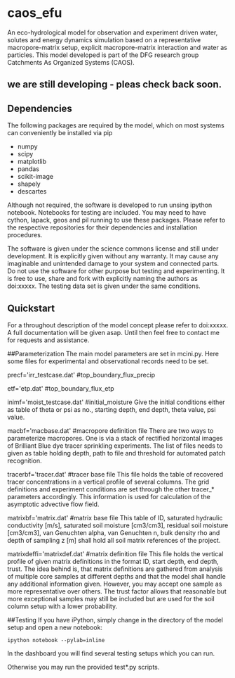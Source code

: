 caos_efu
========

An eco-hydrological model for observation and experiment driven water, solutes and energy dynamics simulation based on a representative macropore-matrix setup, explicit macropore-matrix interaction and water as particles. This model developed is part of the DFG research group Catchments As Organized Systems (CAOS).

we are still developing - pleas check back soon.
------------------------------------------------

Dependencies
------------

The following packages are required by the model, which on most systems can conveniently be installed via pip
* numpy
* scipy
* matplotlib
* pandas
* scikit-image
* shapely
* descartes

Although not required, the software is developed to run unsing ipython notebook. Notebooks for testing are included. You may need to have cython, lapack, geos and pil running to use these packages. Please refer to the respective repositories for their dependencies and installation procedures.

The software is given under the science commons license and still under development. It is explicitly given without any warranty. It may cause any imaginable and unintended damage to your system and connected parts. Do not use the software for other purpose but testing and experimenting. It is free to use, share and fork with explicitly naming the authors as doi:xxxxx. The testing data set is given under the same conditions.


Quickstart
----------

For a throughout description of the model concept please refer to doi:xxxxx. A full documentation will be given asap. Until then feel free to contact me for requests and assistance.

##Parameterization
The main model parameters are set in mcini.py. Here some files for experimental and observational records need to be set.

precf='irr_testcase.dat'    #top_boundary_flux_precip

etf='etp.dat'               #top_boundary_flux_etp

inimf='moist_testcase.dat'  #initial_moisture
Give the initial conditions either as table of theta or psi as no., starting depth, end depth, theta value, psi value.

macbf='macbase.dat'         #macropore definition file
There are two ways to parameterize macropores. One is via a stack of rectified horizontal images of Brilliant Blue dye tracer sprinkling experiments. The list of files needs to given as table holding depth, path to file and threshold for automated patch recognition.

tracerbf='tracer.dat'       #tracer base file
This file holds the table of recovered tracer concentrations in a vertical profile of several columns. The grid definitions and experiment conditions are set through the other tracer_* parameters accordingly. This information is used for calculation of the asymptotic advective flow field.

matrixbf='matrix.dat'       #matrix base file
This table of ID, saturated hydraulic conductivity [m/s], saturated soil moisture [cm3/cm3], residual soil moisture [cm3/cm3], van Genuchten alpha, van Genuchten n, bulk density rho and depth of sampling z [m] shall hold all soil matrix references of the project.

matrixdeffi='matrixdef.dat' #matrix definition file
This file holds the vertical profile of given matrix definitions in the format ID, start depth, end depth, trust. The idea behind is, that matrix definitions are gathered from analysis of multiple core samples at different depths and that the model shall handle any additional information given. However, you may accept one sample as more representative over others. The trust factor allows that reasonable but more exceptional samples may still be included but are used for the soil column setup with a lower probability.


##Testing
If you have iPython, simply change in the directory of the model setup and open a new notebook:

    ipython notebook --pylab=inline

In the dashboard you will find several testing setups which you can run.

Otherwise you may run the provided test*.py scripts.



